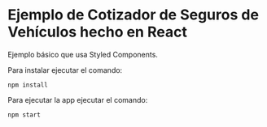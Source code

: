 # Ejemplo de Cotizador de Seguros de Vehículos hecho en React

Ejemplo básico que usa Styled Components.

Para instalar ejecutar el comando:

```
npm install
```

Para ejecutar la app ejecutar el comando:

```
npm start
```
